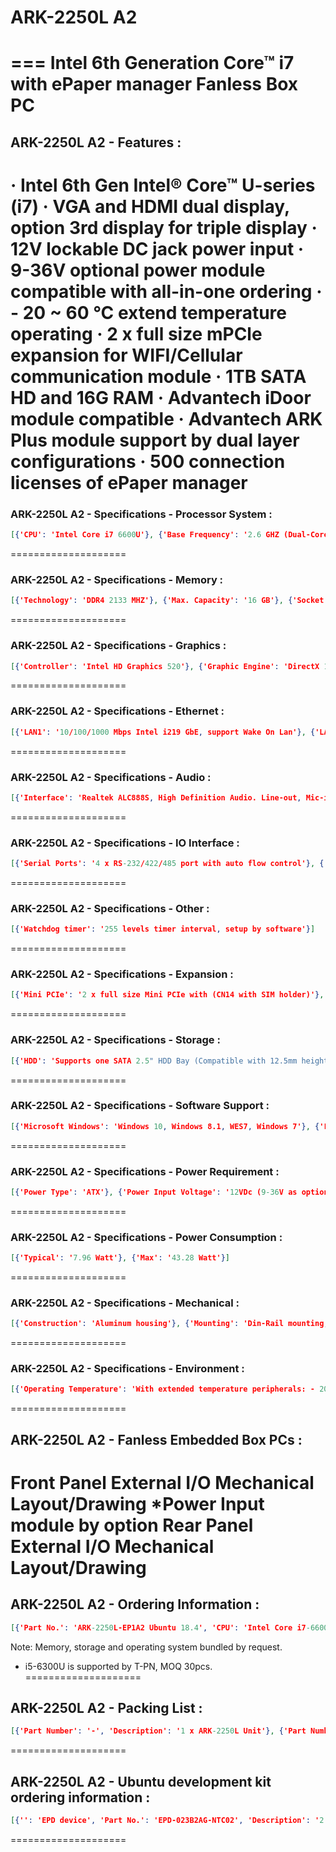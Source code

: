 # ARK-2250L A2
===
Intel 6th Generation Core™ i7 with ePaper manager Fanless Box PC
====================
## ARK-2250L A2 - Features :
· Intel 6th Gen Intel® Core™ U-series (i7)
· VGA and HDMI dual display, option 3rd display for triple display
· 12V lockable DC jack power input
· 9-36V optional power module compatible with all-in-one ordering
· - 20 ~ 60 °C extend temperature operating
· 2 x full size mPCle expansion for WIFI/Cellular communication module
· 1TB SATA HD and 16G RAM
· Advantech iDoor module compatible
· Advantech ARK Plus module support by dual layer configurations
· 500 connection licenses of ePaper manager
====================
### ARK-2250L A2 - Specifications - Processor System :
```json
[{'CPU': 'Intel Core i7 6600U'}, {'Base Frequency': '2.6 GHZ (Dual-Core)'}, {'L3 Cache': '4MB'}, {'BIOS': 'AMI UEFI 128 Mbit'}]
```
====================
### ARK-2250L A2 - Specifications - Memory :
```json
[{'Technology': 'DDR4 2133 MHZ'}, {'Max. Capacity': '16 GB'}, {'Socket': '1 x 260-pin SO-DIMM'}]
```
====================
### ARK-2250L A2 - Specifications - Graphics :
```json
[{'Controller': 'Intel HD Graphics 520'}, {'Graphic Engine': 'DirectX 11.3, OpenGL 4.4, and OpenCL 2.1 Full AVC/VC1/MPEG2 HW Decode'}, {'VGA': 'Up to 1920 x 1200 @ 60Hz (No hotplug support)'}, {'HDMI': 'HDMI 1.4a for HD video playback, 4096 × 2160 @ 24Hz'}, {'Dual Display': 'Yes, VGA + HDMI'}, {'Opional display Module': 'HDMI, DP'}, {'Triple Display': 'VGA+HDMI+Optional display module'}]
```
====================
### ARK-2250L A2 - Specifications - Ethernet :
```json
[{'LAN1': '10/100/1000 Mbps Intel i219 GbE, support Wake On Lan'}, {'LAN2': '10/100/1000 Mbps Intel i210 GbE, support Wake On Lan'}]
```
====================
### ARK-2250L A2 - Specifications - Audio :
```json
[{'Interface': 'Realtek ALC888S, High Definition Audio. Line-out, Mic-in'}]
```
====================
### ARK-2250L A2 - Specifications - IO Interface :
```json
[{'Serial Ports': '4 x RS-232/422/485 port with auto flow control'}, {'USB Interface': '4 x USB 3.0, 2 x USB 2.0'}, {'DIO': '8 bit'}]
```
====================
### ARK-2250L A2 - Specifications - Other :
```json
[{'Watchdog timer': '255 levels timer interval, setup by software'}]
```
====================
### ARK-2250L A2 - Specifications - Expansion :
```json
[{'Mini PCIe': '2 x full size Mini PCIe with (CN14 with SIM holder)'}, {'iDoor': '1 set (option)'}]
```
====================
### ARK-2250L A2 - Specifications - Storage :
```json
[{'HDD': 'Supports one SATA 2.5" HDD Bay (Compatible with 12.5mm height HDD) (Max. Data Transfer Rate 300 MB/s)'}, {'SSD': '1 x full size mSATA socket (CN15, shared with mPCIe)'}]
```
====================
### ARK-2250L A2 - Specifications - Software Support :
```json
[{'Microsoft Windows': 'Windows 10, Windows 8.1, WES7, Windows 7'}, {'Linux': 'Support by project'}]
```
====================
### ARK-2250L A2 - Specifications - Power Requirement :
```json
[{'Power Type': 'ATX'}, {'Power Input Voltage': '12VDc (9-36V as option)'}, {'Minimum Power Input': '12 V, 5 A'}, {'Power Adapter': 'AC to DC, DC12V/5A, 60W (Option)'}]
```
====================
### ARK-2250L A2 - Specifications - Power Consumption :
```json
[{'Typical': '7.96 Watt'}, {'Max': '43.28 Watt'}]
```
====================
### ARK-2250L A2 - Specifications - Mechanical :
```json
[{'Construction': 'Aluminum housing'}, {'Mounting': 'Din-Rail mounting, Desk/wall-mounting, VESA mounting'}, {'Dimensions (W x H x D)': '260 x 54 x 140.2 mm (10.24" x 2.13" x 5.52")'}, {'Weight': '2.3 kg (5.07 lb)'}]
```
====================
### ARK-2250L A2 - Specifications - Environment :
```json
[{'Operating Temperature': 'With extended temperature peripherals: - 20 ~ 60 ℃ (-4 ~ 140 °F) with 0.7m/s air flow With 2.5-inch hard disk 0 ~ 45 ℃ (32 ~ 113 ºF) with 0.7m/s air flow'}, {'Storage Temperature': '- 40 ~ 85 ℃ (-40 ~185 °F)'}, {'Relative Humidity': '95% @ 40 °C (non-condensing)'}, {'Vibration During Operation': 'With SSD: 3 Grms, IEC 60068-2-64, random, 5 ~ 500 Hz, 1 hr/axis.'}, {'Shock During Operation': 'With SSD: 30 G, IEC 60068-2-27, half sine, 11 ms duration'}, {'EMC': 'CE/FCC Class B, CCC, BSMI'}, {'Safety Certifications': 'UL, CCC, BSMI'}]
```
====================
## ARK-2250L A2 - Fanless Embedded Box PCs :
Front Panel External I/O Mechanical Layout/Drawing
*Power Input module by option
Rear Panel External I/O Mechanical Layout/Drawing
====================
## ARK-2250L A2 - Ordering Information :
```json
[{'Part No.': 'ARK-2250L-EP1A2 Ubuntu 18.4', 'CPU': 'Intel Core i7-6600U', 'VGA': 'Yes', 'HDMI': 'Yes', 'GbE': '2', 'USB 2.0': '2', 'USB 3.0': '4', 'RS-232/ 422/485': '4', 'DIO': '1', 'Audio': 'Lin-out, Mic-in', 'Full-size MiniPCIe': '2', 'SIM': '1', 'mSATA': '1', '2.5" SATA II HDD Bay': '1', 'Power Input': '12 VDC', 'Operating Temp.': '-20~60 °C'}]
```
Note: Memory, storage and operating system bundled by request.
* i5-6300U is supported by T-PN, MOQ 30pcs.
====================
## ARK-2250L A2 - Packing List :
```json
[{'Part Number': '-', 'Description': '1 x ARK-2250L Unit'}, {'Part Number': '-', 'Description': '1 x User Manual (Simplified Chinese)'}, {'Part Number': '-', 'Description': '1 x China RoHS'}, {'Part Number': '-', 'Description': '2 x Wall mounting bracket'}, {'Part Number': '-', 'Description': '2 x LAN Clip'}]
```
====================
## ARK-2250L A2 - Ubuntu development kit ordering information :
```json
[{'': 'EPD device', 'Part No.': 'EPD-023B2AG-NTC02', 'Description': '2.9 " Wireless ePaper display device solution in 2.4G'}, {'': 'Router', 'Part No.': 'WISE-3240IOS-41A1E', 'Description': 'Router for EU'}, {'': 'Router', 'Part No.': 'WISE-3240IOS-41A1J', 'Description': 'Router for Japan'}, {'': 'Router', 'Part No.': 'WISE-3240IOS-41A1N', 'Description': 'Router for NA'}, {'': 'Router', 'Part No.': 'WISE-3240IOS-41A1T', 'Description': 'Router for Taiwan'}, {'': 'Router', 'Part No.': 'WISE-3240IOS-41A1C', 'Description': 'Router for China'}, {'': 'ePaper manager', 'Part No.': 'ARK-1123H-EP2A2 for Entry', 'Description': 'Ubuntu /1T HD/8G RAM and build in ePaper'}, {'': 'ePaper manager', 'Part No.': 'ARK-2250L-EP1A2 for Enterprise', 'Description': 'Manager Software with 500 device licenses'}]
```
====================
